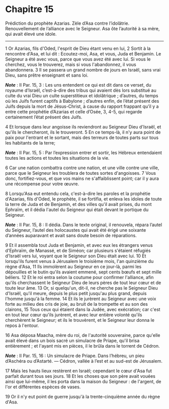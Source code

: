 # Chapitre 15

Prédiction du prophète Azarias.
Zèle d’Asa contre l’idolâtrie.
Renouvellement de l’alliance avec le Seigneur.
Asa ôte l’autorité à sa mère, qui avait élevé une idole.

***

1 Or Azarias, fils d'Oded, l'esprit de Dieu étant venu en lui, 2 Sortit à la rencontre d'Asa, et lui dit : Ecoutez-moi, Asa, et vous, Juda et Benjamin. Le Seigneur a été avec vous, parce que vous avez été avec lui. Si vous le cherchez, vous le trouverez, mais si vous l'abandonnez, il vous abandonnera. 3 Il se passera un grand nombre de jours en Israël, sans vrai Dieu, sans prêtre enseignant et sans loi.

***Note*** :  II Par. 15, 3 : Les uns entendent ce qui est dit dans ce verset, du royaume d’Israël, c’est-à-dire des tribus qui avaient dès lors substitué au culte du vrai Dieu un culte superstitieux et idolâtrique ; d’autres, du temps où les Juifs furent captifs à Babylone ; d’autres enfin, de l’état présent des Juifs depuis la mort de Jésus-Christ, à cause du rapport frappant qu’il y a entre cette prophétie d’Azarias et celle d’Osée, 3, 4-5, qui regarde certainement l’état présent des Juifs.

4 Et lorsque dans leur angoisse ils reviendront au Seigneur Dieu d'Israël, et qu'ils le chercheront, ils le trouveront. 5 En ce temps-là, il n'y aura point de paix pour l'entrant et le sortant, mais des terreurs de toutes parts sur tous les habitants de la terre;

***Note*** :  II Par. 15, 5 : Par l’expression entrer et sortir, les Hébreux entendaient toutes les actions et toutes les situations de la vie.

6 Car une nation combattra contre une nation, et une ville contre une ville, parce que le Seigneur les troublera de toutes sortes d'angoisses. 7 Vous donc, fortifiez-vous, et que vos mains ne s'affaiblissent point; car il y aura une récompense pour votre œuvre.


8 Lorsqu'Asa eut entendu cela, c'est-à-dire les paroles et la prophétie d'Azarias, fils d'Oded, le prophète, il se fortifia, et enleva les idoles de toute la terre de Juda et de Benjamin, et des villes qu'il avait prises, du mont Ephraïm, et il dédia l'autel du Seigneur qui était devant le portique du Seigneur.

***Note*** :  II Par. 15, 8 : Il dédia. Dans le texte original, il renouvela, répara l’autel du Seigneur, l’autel des holocaustes qui avait été érigé une soixante d’années auparavant et avait sans doute besoin de réparations.

9 Et il assembla tout Juda et Benjamin, et avec eux les étrangers venus d'Ephraïm, de Manassé, et de Siméon; car plusieurs s'étaient réfugiés d'Israël vers lui, voyant que le Seigneur son Dieu était avec lui. 10 Et lorsqu'ils furent venus à Jérusalem le troisième mois, l'an quinzième du règne d'Asa, 11 Ils immolèrent au Seigneur en ce jour-là, parmi les dépouilles et le butin qu'ils avaient emmené, sept cents bœufs et sept mille béliers. 12 Et le roi entra selon la coutume pour confirmer l'alliance, afin qu'ils cherchassent le Seigneur Dieu de leurs pères de tout leur cœur et de toute leur âme. 13 Or, si quelqu'un, dit-il, ne cherche pas le Seigneur Dieu d'Israël, qu'il meure, depuis le plus petit jusqu'au plus grand, depuis l'homme jusqu'à la femme. 14 Et ils le jurèrent au Seigneur avec une voix forte au milieu des cris de joie, au bruit de la trompette et au son des clairons, 15 Tous ceux qui étaient dans la Judée, avec exécration; car c'est en tout leur cœur qu'ils jurèrent, et avec leur entière volonté qu'ils
cherchèrent le Seigneur; et ils le trouvèrent, et le Seigneur leur donna le repos à l'entour.


16 Asa déposa Maacha, mère du roi, de l'autorité souveraine, parce qu'elle avait élevé dans un bois sacré un simulacre de Priape, qu'il brisa entièrement ; et l'ayant mis en pièces, il le brûla dans le torrent de Cédron.

***Note*** :  II Par. 15, 16 : Un simulacre de Priape. Dans l’hébreu, un pieu d’Aschéra ou d’Astarté. ― Cédron, vallée à l’est et au sud-est de Jérusalem.

17 Mais les hauts lieux restèrent en Israël; cependant le cœur d'Asa fut parfait durant tous ses jours. 18 Et les choses que son père avait vouées ainsi que lui-même, il les porta dans la maison du Seigneur : de l'argent, de l'or et différentes espèces de vases.


19 Or il n'y eut point de guerre jusqu'à la trente-cinquième année du règne d'Asa.

